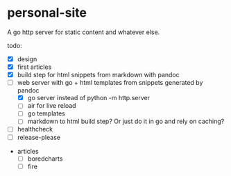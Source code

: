 # personal-site

A go http server for static content and whatever else.

todo:

- [x] design
- [x] first articles
- [x] build step for html snippets from markdown with pandoc
- [ ] web server with go + html templates from snippets generated by pandoc
  - [x] go server instead of python -m http.server
  - [ ] air for live reload
  - [ ] go templates
  - [ ] markdown to html build step? Or just do it in go and rely on caching?
- [ ] healthcheck
- [ ] release-please
- articles
  - [ ] boredcharts
  - [ ] fire
